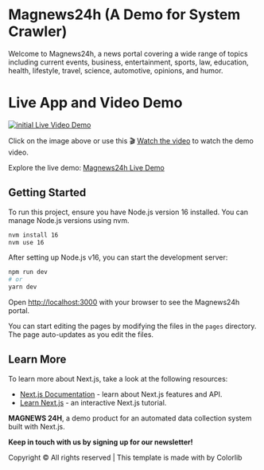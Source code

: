 # Magnews24h (A Demo for System Crawler)

Welcome to Magnews24h, a news portal covering a wide range of topics including current events, business, entertainment, sports, law, education, health, lifestyle, travel, science, automotive, opinions, and humor.

# Live App and Video Demo

[![initial Live Video Demo](https://github.com/AnhtuanUit/nextjs-magnews24h/assets/13465843/f9ac36ab-eec7-40ab-91bc-9aa79b144fee)](https://www.youtube.com/watch?v=5s3iJZxWCQI)

Click on the image above or use this 🎬 [Watch the video](https://www.youtube.com/watch?v=5s3iJZxWCQI) to watch the demo video.

Explore the live demo: [Magnews24h Live Demo](https://magnews24h.netlify.app/)

## Getting Started

To run this project, ensure you have Node.js version 16 installed. You can manage Node.js versions using nvm.

```bash
nvm install 16
nvm use 16
```

After setting up Node.js v16, you can start the development server:

```bash
npm run dev
# or
yarn dev
```

Open [http://localhost:3000](http://localhost:3000) with your browser to see the Magnews24h portal.

You can start editing the pages by modifying the files in the `pages` directory. The page auto-updates as you edit the files.

## Learn More

To learn more about Next.js, take a look at the following resources:

- [Next.js Documentation](https://nextjs.org/docs) - learn about Next.js features and API.
- [Learn Next.js](https://nextjs.org/learn) - an interactive Next.js tutorial.

**MAGNEWS 24H**, a demo product for an automated data collection system built with Next.js.

**Keep in touch with us by signing up for our newsletter!**

Copyright © All rights reserved | This template is made with by Colorlib
